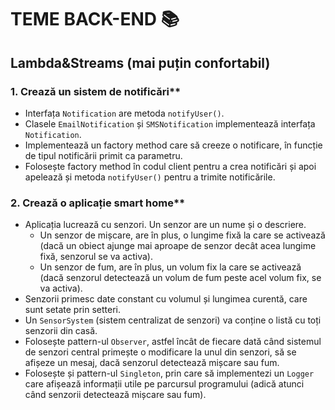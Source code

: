 
# TEME BACK-END 📚

## Lambda&Streams (mai puțin confortabil)


### 1. Crează un sistem de notificări**
   - Interfața `Notification` are metoda `notifyUser()`.
   - Clasele `EmailNotification` și `SMSNotification` implementează interfața `Notification`.
   - Implementează un factory method care să creeze o notificare, în funcție de tipul notificării primit ca parametru.
   - Folosește factory method în codul client pentru a crea notificări și apoi apelează și metoda `notifyUser()` pentru a trimite notificările.

### 2. Crează o aplicație smart home**
   - Aplicația lucrează cu senzori. Un senzor are un nume și o descriere.
     - Un senzor de mișcare, are în plus, o lungime fixă la care se activează (dacă un obiect ajunge mai aproape de senzor decât acea lungime fixă, senzorul se va activa).
     - Un senzor de fum, are în plus, un volum fix la care se activează (dacă senzorul detectează un volum de fum peste acel volum fix, se va activa).
   - Senzorii primesc date constant cu volumul și lungimea curentă, care sunt setate prin setteri.
   - Un `SensorSystem` (sistem centralizat de senzori) va conține o listă cu toți senzorii din casă.
   - Folosește pattern-ul `Observer`, astfel încât de fiecare dată când sistemul de senzori central primește o modificare la unul din senzori, să se afișeze un mesaj, dacă senzorul detectează mișcare sau fum.
   - Folosește și pattern-ul `Singleton`, prin care să implementezi un `Logger` care afișează informații utile pe parcursul programului (adică atunci când senzorii detectează mișcare sau fum).




